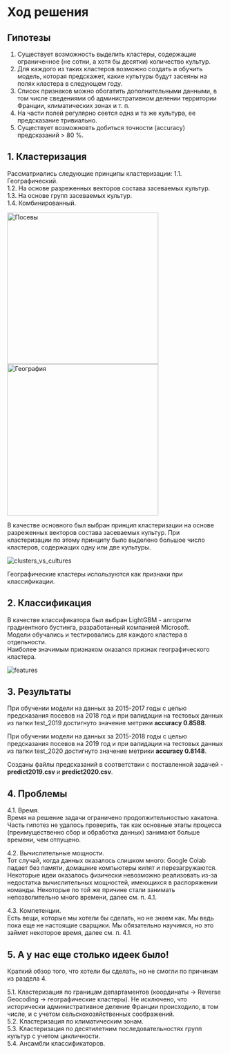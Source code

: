 # Ход решения
## Гипотезы
1. Существует возможность выделить кластеры, содержащие ограниченное (не сотни, а хотя бы десятки) количество культур.
2. Для каждого из таких кластеров возможно создать и обучить модель, которая предскажет, какие культуры будут засеяны на полях кластера в следующем году.
3. Список признаков можно обогатить дополнительными данными, в том числе сведениями об административном делении территории Франции, климатических зонах и т. п.
4. На части полей регулярно сеется одна и та же культура, ее предсказание тривиально.
5. Существует возможновть добиться точности (accuracy) предсказаний > 80 %.

## 1. Кластеризация
Рассматриались следующие принципы кластеризации:
1.1. Географический.<br>
1.2. На основе разреженных векторов состава засеваемых культур.<br>
1.3. На основе групп засеваемых культур.<br>
1.4. Комбинированный.

<p align="left">
  <img src="https://user-images.githubusercontent.com/11871192/111023406-f373c000-83e9-11eb-9f44-3fa3f1da8ef0.png" width="350" title="Посевы">
  <img src="https://user-images.githubusercontent.com/11871192/111023407-f4a4ed00-83e9-11eb-9dd2-ee4ce716ee7c.png" width="350" title="География">
</p>

В качестве основного был выбран принцип кластеризации на основе разреженных векторов состава засеваемых культур. При кластеризации по этому принципу было выделено большое число кластеров, содержащих одну или две культуры.

![clusters_vs_cultures](https://user-images.githubusercontent.com/11871192/111024451-e6f26600-83ef-11eb-971a-96b15e487836.png)

Географические кластеры используются как признаки при классификации.

## 2. Классификация

В качестве классификатора был выбран LightGBM - алгоритм градиентного бустинга, разработанный компанией Microsoft.<br>
Модели обучались и тестировались для каждого кластера в отдельности.<br>
Наиболее значимым признаком оказался признак географического кластера.<br>

![features](https://user-images.githubusercontent.com/11871192/111024436-d9d57700-83ef-11eb-811f-cc7d391f15ce.png)

## 3. Результаты

При обучении модели на данных за 2015-2017 годы с целью предсказания посевов на 2018 год и при валидации на тестовых данных из папки test_2019 достигнуто значение метрики **accuracy 0.8588**.<br>

При обучении модели на данных за 2015-2018 годы с целью предсказания посевов на 2019 год и при валидации на тестовых данных из папки test_2020 достигнуто значение метрики **accuracy 0.8148**.

Созданы файлы предсказаний в соответствии с поставленной задачей - **predict2019.csv** и **predict2020.csv**.

## 4. Проблемы
4.1. Время.<br>
Время на решение задачи ограничено продолжительностью хакатона. Часть гипотез не удалось проверить, так как основные этапы процесса (преимущественно сбор и обработка данных) занимают больше времени, чем отпущено.

4.2. Вычислительные мощности.<br>
Тот случай, когда данных оказалось слишком много: Google Colab падает без памяти, домашние компьютеры кипят и перезагружаются. Некоторые идеи оказалось физически невозможно реализовать из-за недостатка вычислительных мощностей, имеющихся в распоряжении команды. Некоторые по той же причине стали занимать непозволительно много времени, далее см. п. 4.1.

4.3. Компетенции.<br>
Есть вещи, которые мы хотели бы сделать, но не знаем как. Мы ведь пока еще не настоящие сварщики. Мы обязательно научимся, но это займет некоторое время, далее см. п. 4.1.

## 5. А у нас еще столько идеек было!
Краткий обзор того, что хотели бы сделать, но не смогли по причинам из раздела 4.

5.1. Кластеризация по границам департаментов (координаты -> Reverse Geocoding -> географические кластеры). Не исключено, что исторически административное деление Франции происходило, в том числе, и с учетом сельскохозяйственных соображений.<br>
5.2. Кластеризация по климатическим зонам.<br>
5.3. Кластеризация по десятилетним последовательностях групп культур с учетом цикличности.<br>
5.4. Ансамбли классификаторов.
